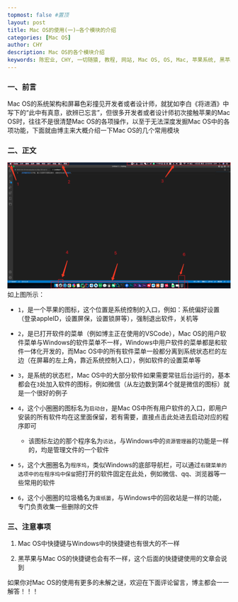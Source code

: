 ```yaml
---
topmost: false #置顶
layout: post
title: Mac OS的使用(一)—各个模块的介绍
categories: [Mac OS]
author: CHY
description: Mac OS的各个模块介绍
keywords: 陈宏业, CHY, 一切随猿, 教程, 网站, Mac OS, OS, Mac, 苹果系统, 黑苹果, 小米, XiaoMi笔记本, XiaoMi, 笔记本, 15 Pro
---
```


### 一、前言
Mac OS的系统架构和屏幕色彩撞见开发者或者设计师，就犹如李白《将进酒》中写下的“此中有真意，欲辨已忘言”，但很多开发者或者设计师初次接触苹果的Mac OS时，往往不是很清楚Mac OS的各项操作，以至于无法深度发掘Mac OS中的各项功能，下面就由博主来大概介绍一下Mac OS的几个常用模块

### 二、正文
![Mac 模块介绍](/images/posts/mac/mac-os-introduction.png)
如上图所示：

*  `1`，是一个苹果的图标，这个位置是系统控制的入口，例如：系统偏好设置（登录appleID，设置屏保，设置锁屏等），强制退出软件，关机等

* `2`，是已打开软件的菜单（例如博主正在使用的VSCode），Mac OS的用户软件菜单与Windows的软件菜单不一样，Windows中用户软件的菜单都是和软件一体化开发的，而Mac OS中的所有软件菜单一般都分离到系统状态栏的左边（在屏幕的左上角，靠近系统控制入口），例如软件的设置菜单等

* `3`，是系统的状态栏，Mac OS中的大部分软件如果需要常驻后台运行的，基本都会在`3`处加入软件的图标，例如微信（从左边数到第4个就是微信的图标）就是一个很好的例子

* `4`，这个小圈圈的图标名为`启动台`，是Mac OS中所有用户软件的入口，即用户安装的所有软件均在这里面保留，若有需要，直接点击此处进去启动对应的程序即可
    
  * 该图标左边的那个程序名为`访达`，与Windows中的`资源管理器`的功能是一样的，均是管理文件的一个软件

* `5`，这个大圈圈名为`程序坞`，类似Windows的底部导航栏，可以通过`右键菜单的选项中的在程序坞中保留`把打开的软件固定在此处，例如微信、qq、浏览器等一些常用的软件

* `6`，这个小圈圈的垃圾桶名为`废纸篓`，与Windows中的回收站是一样的功能，专门负责收集一些删除的文件

### 三、注意事项

1. Mac OS中快捷键与Windows中的快捷键也有很大的不一样

2. 黑苹果与Mac OS的快捷键也会有不一样，这个后面的快捷键使用的文章会说到

如果你对Mac OS的使用有更多的未解之谜，欢迎在下面评论留言，博主都会一一解答！！！
 